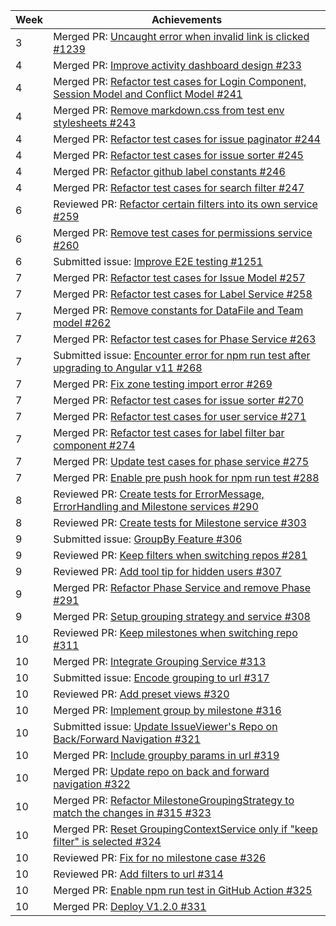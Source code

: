 | Week | Achievements |
| ---- | ------------ |
| 3 | Merged PR: [Uncaught error when invalid link is clicked #1239](https://github.com/CATcher-org/CATcher/pull/1239) |
| 4 | Merged PR: [Improve activity dashboard design #233](https://github.com/CATcher-org/WATcher/pull/233) |
| 4 | Merged PR: [Refactor test cases for Login Component, Session Model and Conflict Model #241](https://github.com/CATcher-org/WATcher/pull/241) |
| 4 | Merged PR: [Remove markdown.css from test env stylesheets #243](https://github.com/CATcher-org/WATcher/pull/243) |
| 4 | Merged PR: [Refactor test cases for issue paginator #244](https://github.com/CATcher-org/WATcher/pull/244) |
| 4 | Merged PR: [Refactor test cases for issue sorter #245](https://github.com/CATcher-org/WATcher/pull/245) |
| 4 | Merged PR: [Refactor github label constants #246](https://github.com/CATcher-org/WATcher/pull/246) |
| 4 | Merged PR: [Refactor test cases for search filter #247](https://github.com/CATcher-org/WATcher/pull/247) |
| 6 | Reviewed PR: [Refactor certain filters into its own service #259](https://github.com/CATcher-org/WATcher/pull/259) |
| 6 | Merged PR: [Remove test cases for permissions service #260](https://github.com/CATcher-org/WATcher/pull/260) |
| 6 | Submitted issue: [Improve E2E testing #1251](https://github.com/CATcher-org/CATcher/issues/1251) |
| 7 | Merged PR: [Refactor test cases for Issue Model #257](https://github.com/CATcher-org/CATcher/pull/257) |
| 7 | Merged PR: [Refactor test cases for Label Service #258](https://github.com/CATcher-org/CATcher/pull/258) |
| 7 | Merged PR: [Remove constants for DataFile and Team model #262](https://github.com/CATcher-org/CATcher/pull/262) |
| 7 | Merged PR: [Refactor test cases for Phase Service #263](https://github.com/CATcher-org/CATcher/pull/263) |
| 7 | Submitted issue: [Encounter error for npm run test after upgrading to Angular v11 #268](https://github.com/CATcher-org/WATcher/issues/268) |
| 7 | Merged PR: [Fix zone testing import error #269](https://github.com/CATcher-org/CATcher/pull/269) |
| 7 | Merged PR: [Refactor test cases for issue sorter #270](https://github.com/CATcher-org/CATcher/pull/270) |
| 7 | Merged PR: [Refactor test cases for user service #271](https://github.com/CATcher-org/CATcher/pull/271) |
| 7 | Merged PR: [Refactor test cases for label filter bar component #274](https://github.com/CATcher-org/CATcher/pull/274) |
| 7 | Merged PR: [Update test cases for phase service #275](https://github.com/CATcher-org/CATcher/pull/275) |
| 7 | Merged PR: [Enable pre push hook for npm run test #288](https://github.com/CATcher-org/WATcher/pull/288) |
| 8 | Reviewed PR: [Create tests for ErrorMessage, ErrorHandling and Milestone services #290](https://github.com/CATcher-org/WATcher/pull/290) |
| 8 | Reviewed PR: [Create tests for Milestone service #303](https://github.com/CATcher-org/WATcher/pull/303) |
| 9 | Submitted issue: [GroupBy Feature #306](https://github.com/CATcher-org/WATcher/issues/306) |
| 9 | Reviewed PR: [Keep filters when switching repos #281](https://github.com/CATcher-org/WATcher/pull/281) |
| 9 | Reviewed PR: [Add tool tip for hidden users #307](https://github.com/CATcher-org/WATcher/pull/307) |
| 9 | Merged PR: [Refactor Phase Service and remove Phase #291](https://github.com/CATcher-org/WATcher/pull/291) |
| 9 | Merged PR: [Setup grouping strategy and service #308](https://github.com/CATcher-org/WATcher/pull/308) |
| 10 | Reviewed PR: [Keep milestones when switching repo #311](https://github.com/CATcher-org/WATcher/pull/311) |
| 10 | Merged PR: [Integrate Grouping Service #313](https://github.com/CATcher-org/WATcher/pull/313) |
| 10 | Submitted issue: [Encode grouping to url #317](https://github.com/CATcher-org/WATcher/issues/317) |
| 10 | Reviewed PR: [Add preset views #320](https://github.com/CATcher-org/WATcher/pull/320) |
| 10 | Merged PR: [Implement group by milestone #316](https://github.com/CATcher-org/WATcher/pull/316) |
| 10 | Submitted issue: [Update IssueViewer's Repo on Back/Forward Navigation #321](https://github.com/CATcher-org/WATcher/issues/321) |
| 10 | Merged PR: [Include groupby params in url #319](https://github.com/CATcher-org/WATcher/pull/319) |
| 10 | Merged PR: [Update repo on back and forward navigation #322](https://github.com/CATcher-org/WATcher/pull/322) |
| 10 | Merged PR: [Refactor MilestoneGroupingStrategy to match the changes in #315 #323](https://github.com/CATcher-org/WATcher/pull/323) |
| 10 | Merged PR: [Reset GroupingContextService only if "keep filter" is selected #324](https://github.com/CATcher-org/WATcher/pull/324) |
| 10 | Reviewed PR: [Fix for no milestone case #326](https://github.com/CATcher-org/WATcher/pull/326) |
| 10 | Reviewed PR: [Add filters to url #314](https://github.com/CATcher-org/WATcher/pull/314) |
| 10 | Merged PR: [Enable npm run test in GitHub Action #325](https://github.com/CATcher-org/WATcher/pull/325) |
| 10 | Merged PR: [Deploy V1.2.0 #331](https://github.com/CATcher-org/WATcher/pull/331) |